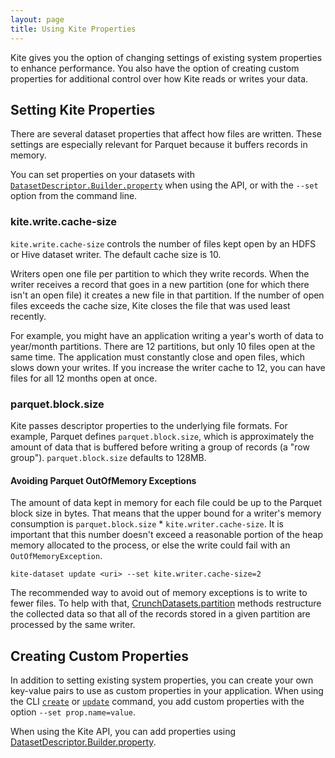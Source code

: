 ```yaml
---
layout: page
title: Using Kite Properties
---
```


Kite gives you the option of changing settings of existing system properties to enhance performance. You also have the option of creating custom properties for additional control over how Kite reads or writes your data.

## Setting Kite Properties

There are several dataset properties that affect how files are written. These settings are especially relevant for Parquet because it buffers records in memory. 

You can set properties on your datasets with [`DatasetDescriptor.Builder.property`][dataset-descriptor-builder] when using the API, or with the `--set` option from the command line.

### kite.write.cache-size

`kite.write.cache-size` controls the number of files kept open by an HDFS or Hive dataset writer. The default cache size is 10.

Writers open one file per partition to which they write records. When the writer receives a record that goes in a new partition (one for which there isn't an open file) it creates a new file in that partition. If the number of open files exceeds the cache size, Kite closes the file that was used least recently.

For example, you might have an application writing a year's worth of data to year/month partitions. There are 12 partitions, but only 10 files open at the same time. The application must constantly close and open files, which slows down your writes. If you increase the writer cache to 12, you can have files for all 12 months open at once.

### parquet.block.size

Kite passes descriptor properties to the underlying file formats. For example, Parquet defines `parquet.block.size`, which is approximately the amount of data that is buffered before writing a group of records (a "row group"). `parquet.block.size` defaults to 128MB.

#### Avoiding Parquet OutOfMemory Exceptions

The amount of data kept in memory for each file could be up to the Parquet block size in bytes. That means that the upper bound for a writer's memory consumption is `parquet.block.size` * `kite.writer.cache-size`. It is important that this number doesn't exceed a reasonable portion of the heap memory allocated to the process, or else the write could fail with an `OutOfMemoryException`. 

```
kite-dataset update <uri> --set kite.writer.cache-size=2
```

The recommended way to avoid out of memory exceptions is to write to fewer files. To help with that, [CrunchDatasets.partition][cd-partition] methods restructure the collected data so that all of the records stored in a given partition are processed by the same writer.

[cd-partition]:{{site.baseurl}}/apidocs/org/kitesdk/data/crunch/CrunchDatasets.html#partition(org.apache.crunch.PCollection,%20org.kitesdk.data.Dataset)

## Creating Custom Properties

In addition to setting existing system properties, you can create your own key-value pairs to use as custom properties in your application. When using the  CLI [`create`][cli-reference-create] or [`update`][cli-reference-update] command, you add custom properties with the option `--set prop.name=value`.

When using the Kite API, you can add properties using [DatasetDescriptor.Builder.property][dataset-descriptor-builder].

[cli-reference-create]:{{site.baseurl}}/cli-reference.html#create
[cli-reference-update]:{{site.baseurl}}/cli-reference.html#update
[dataset-descriptor-builder]:{{site.baseurl}}/apidocs/org/kitesdk/data/DatasetDescriptor.Builder.html#property(java.lang.String,%20java.lang.String)